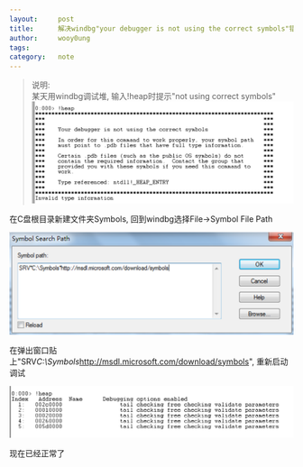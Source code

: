 ```yaml
---
layout:     post
title:      解决windbg"your debugger is not using the correct symbols"错误
author:     wooy0ung
tags: 		
category:  	note
---
```



>说明:  
>某天用windbg调试堆, 输入!heap时提示"not using correct symbols"  
![](/assets/img/note/2017-09-30-windbg-no-symbols/0x00.png)  
<!-- more -->


在C盘根目录新建文件夹Symbols, 回到windbg选择File->Symbol File Path

![](/assets/img/note/2017-09-30-windbg-no-symbols/0x01.png)

在弹出窗口贴上"SRV*C:\Symbols*http://msdl.microsoft.com/download/symbols", 重新启动调试

![](/assets/img/note/2017-09-30-windbg-no-symbols/0x02.png)

现在已经正常了